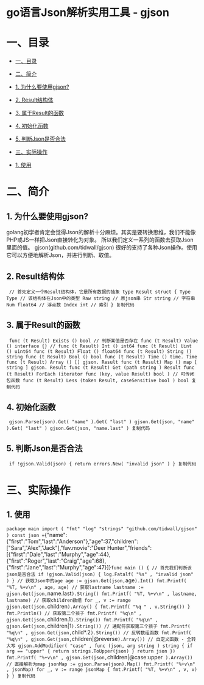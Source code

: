 # go语言Json解析实用工具 - gjson #

# 一、目录 #

* [一、目录]( #%E4%B8%80%E7%9B%AE%E5%BD%95 )
* [二、简介]( #%E4%BA%8C%E7%AE%80%E4%BB%8B )

* [1. 为什么要使用gjson?]( #1-%E4%B8%BA%E4%BB%80%E4%B9%88%E8%A6%81%E4%BD%BF%E7%94%A8gjson )
* [2. Result结构体]( #2-result%E7%BB%93%E6%9E%84%E4%BD%93 )
* [3. 属于Result的函数]( #3-%E5%B1%9E%E4%BA%8Eresult%E7%9A%84%E5%87%BD%E6%95%B0 )
* [4. 初始化函数]( #4-%E5%88%9D%E5%A7%8B%E5%8C%96%E5%87%BD%E6%95%B0 )
* [5. 判断Json是否合法]( #5-%E5%88%A4%E6%96%ADjson%E6%98%AF%E5%90%A6%E5%90%88%E6%B3%95 )

* [三、实际操作]( #%E4%B8%89%E5%AE%9E%E9%99%85%E6%93%8D%E4%BD%9C )

* [1. 使用]( #1-%E4%BD%BF%E7%94%A8 )

# 二、简介 #

## 1. 为什么要使用gjson? ##

golang初学者肯定会觉得Json的解析十分麻烦。其实是要转换思维，我们不能像PHP或JS一样把Json直接转化为对象。
所以我们定义一系列的函数去获取Json里面的值。
gjson(github.com/tidwall/gjson) 很好的支持了各种Json操作。使用它可以方便地解析Json，并进行判断、取值。

## 2. Result结构体 ##

` // 首先定义一个Result结构体，它是所有数据的抽象 type Result struct { Type Type // 该结构体在Json中的类型 Raw string // 原json串 Str string // 字符串 Num float64 // 浮点数 Index int // 索引 } 复制代码`

## 3. 属于Result的函数 ##

` func (t Result) Exists () bool // 判断某值是否存在 func (t Result) Value () interface {} // func (t Result) Int () int64 func (t Result) Uint () uint64 func (t Result) Float () float64 func (t Result) String () string func (t Result) Bool () bool func (t Result) Time () time. Time func (t Result) Array () [] gjson. Result func (t Result) Map () map [ string ] gjson. Result func (t Result) Get (path string ) Result func (t Result) ForEach (iterator func (key, value Result) bool ) // 可传闭包函数 func (t Result) Less (token Result, caseSensitive bool ) bool 复制代码`

## 4. 初始化函数 ##

` gjson.Parse(json).Get( "name" ).Get( "last" ) gjson.Get(json, "name" ).Get( "last" ) gjson.Get(json, "name.last" ) 复制代码`

## 5. 判断Json是否合法 ##

` if !gjson.Valid(json) { return errors.New( "invalid json" ) } 复制代码`

# 三、实际操作 #

## 1. 使用 ##

` package main import ( "fmt" "log" "strings" "github.com/tidwall/gjson" ) const json = `{"name":{"first":"Tom","last":"Anderson"},"age":37,"children":["Sara","Alex","Jack"],"fav.movie":"Deer Hunter","friends":[{"first":"Dale","last":"Murphy","age":44},{"first":"Roger","last":"Craig","age":68},{"first":"Jane","last":"Murphy","age":47}]}` func main () { // 首先我们判断该json是否合法 if !gjson.Valid(json) { log.Fatalf( "%s" , "invalid json" ) } // 获取Json中的age age := gjson.Get(json, `age` ).Int() fmt.Printf( "%T, %+v\n" , age, age) // 获取lastname lastname := gjson.Get(json, `name.last` ).String() fmt.Printf( "%T, %+v\n" , lastname, lastname) // 获取children数组 for _, v := range gjson.Get(json, `children` ).Array() { fmt.Printf( "%q " , v.String()) } fmt.Println() // 获取第二个孩子 fmt.Printf( "%q\n" , gjson.Get(json, `children.1` ).String()) fmt.Printf( "%q\n" , gjson.Get(json, `children|1` ).String()) // 通配符获取第三个孩子 fmt.Printf( "%q\n" , gjson.Get(json, `child*.2` ).String()) // 反转数组函数 fmt.Printf( "%q\n" , gjson.Get(json, `children|@reverse` ).Array()) // 自定义函数 - 全转大写 gjson.AddModifier( "case" , func (json, arg string ) string { if arg == "upper" { return strings.ToUpper(json) } return json }) fmt.Printf( "%+v\n" , gjson.Get(json, `children|@case:upper` ).Array()) // 直接解析为map jsonMap := gjson.Parse(json).Map() fmt.Printf( "%+v\n" , jsonMap) for _, v := range jsonMap { fmt.Printf( "%T, %+v\n" , v, v) } } 复制代码`